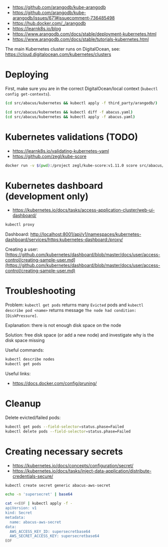 - https://github.com/arangodb/kube-arangodb
- https://github.com/arangodb/kube-arangodb/issues/671#issuecomment-736485498
- https://hub.docker.com/_/arangodb
- https://learnk8s.io/blog
- https://www.arangodb.com/docs/stable/deployment-kubernetes.html
- https://www.arangodb.com/docs/stable/tutorials-kubernetes.html

The main Kubernetes cluster runs on DigitalOcean, see: https://cloud.digitalocean.com/kubernetes/clusters

# Deploying

First, make sure you are in the correct DigitalOcean/local context (`kubectl config get-contexts`).

```bash
(cd src/abacus/kubernetes && kubectl apply -f third_party/arangodb/)

(cd src/abacus/kubernetes && kubectl diff -f abacus.yaml)
(cd src/abacus/kubernetes && kubectl apply -f abacus.yaml)
```

# Kubernetes validations (TODO)

- https://learnk8s.io/validating-kubernetes-yaml
- https://github.com/zegl/kube-score

```bash
docker run -v $(pwd):/project zegl/kube-score:v1.11.0 score src/abacus/kubernetes/abacus.yaml
```

# Kubernetes dashboard (development only)

- https://kubernetes.io/docs/tasks/access-application-cluster/web-ui-dashboard/

```bash
kubectl proxy
```

Dashboard: [http://localhost:8001/api/v1/namespaces/kubernetes-dashboard/services/https:kubernetes-dashboard:/proxy/](http://localhost:8001/api/v1/namespaces/kubernetes-dashboard/services/https:kubernetes-dashboard:/proxy/)

Creating a user: [https://github.com/kubernetes/dashboard/blob/master/docs/user/access-control/creating-sample-user.md](https://github.com/kubernetes/dashboard/blob/master/docs/user/access-control/creating-sample-user.md)

# Troubleshooting

Problem: `kubectl get pods` returns many `Evicted` pods and `kubectl describe pod <name>` returns message `The node had condition: [DiskPressure]`.

Explanation: there is not enough disk space on the node

Solution: free disk space (or add a new node) and investigate why is the disk space missing

Useful commands:

```bash
kubectl describe nodes
kubectl get pods
```

Useful links:

- https://docs.docker.com/config/pruning/

# Cleanup

Delete evicted/failed pods:

```bash
kubectl get pods --field-selector=status.phase=Failed
kubectl delete pods --field-selector=status.phase=Failed
```

# Creating necessary secrets

- https://kubernetes.io/docs/concepts/configuration/secret/
- https://kubernetes.io/docs/tasks/inject-data-application/distribute-credentials-secure/

```bash
kubectl create secret generic abacus-aws-secret
```

```bash
echo -n 'supersecret' | base64
```

```bash
cat <<EOF | kubectl apply -f -
apiVersion: v1
kind: Secret
metadata:
  name: abacus-aws-secret
data:
  AWS_ACCESS_KEY_ID: supersecretbase64
  AWS_SECRET_ACCESS_KEY: supersecretbase64
EOF
```

